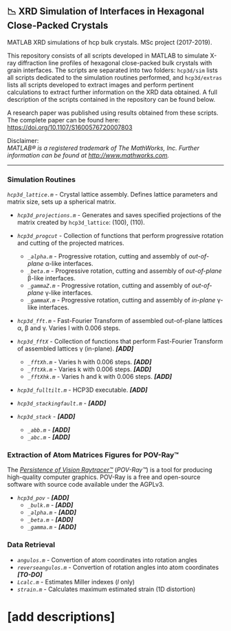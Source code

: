 ## 📉 XRD Simulation of Interfaces in Hexagonal Close-Packed Crystals

MATLAB XRD simulations of hcp bulk crystals. MSc project (2017-2019).

This repository consists of all scripts developed in MATLAB to simulate X-ray diffraction line profiles of hexagonal close-packed bulk crystals with grain interfaces. The scripts are separated into two folders: `hcp3d/sim` lists all scripts dedicated to the simulation routines performed, and `hcp3d/extras` lists all scripts developed to extract images and perform pertinent calculations to extract further information on the XRD data obtained. A full description of the scripts contained in the repository can be found below.

A research paper was published using results obtained from these scripts. The complete paper can be found here: https://doi.org/10.1107/S1600576720007803

Disclaimer:  
_MATLAB® is a registered trademark of The MathWorks, Inc. Further information can be found at http://www.mathworks.com._

---

<h3> Simulation Routines </h3>

_`hcp3d_lattice.m`_ - Crystal lattice assembly. Defines lattice parameters and matrix size, sets up a spherical matrix.
* _`hcp3d_projections.m`_ - Generates and saves specified projections of the matrix created by `hcp3d_lattice`: (100), (110).
* _`hcp3d_progcut`_ - Collection of functions that perform progressive rotation and cutting of the projected matrices.
  * _`_alpha.m`_ - Progressive rotation, cutting and assembly of _out-of-plane_ α-like interfaces.
  * _`_beta.m`_ - Progressive rotation, cutting and assembly of _out-of-plane_ β-like interfaces.
  * _`_gammaZ.m`_ - Progressive rotation, cutting and assembly of _out-of-plane_ γ-like interfaces.
  * _`_gammaX.m`_ - Progressive rotation, cutting and assembly of _in-plane_ γ-like interfaces.
* _`hcp3d_fft.m`_ - Fast-Fourier Transform of assembled out-of-plane lattices α, β and γ. Varies l with 0.006 steps.
* _`hcp3d_fftX`_ - Collection of functions that perform Fast-Fourier Transform of assembled lattices γ (in-plane). **_[ADD]_**
  * _`_fftXh.m`_ - Varies h with 0.006 steps. **_[ADD]_**
  * _`_fftXk.m`_ - Varies k with 0.006 steps. **_[ADD]_**
  * _`_fftXhk.m`_ - Varies h and k with 0.006 steps. **_[ADD]_**
* _`hcp3d_fulltilt.m`_ - HCP3D executable. **_[ADD]_**

* _`hcp3d_stackingfault.m`_ - **_[ADD]_**
* _`hcp3d_stack`_ - **_[ADD]_**
  * _`_abb.m`_ - **_[ADD]_**
  * _`_abc.m`_ - **_[ADD]_**
  
<h3> Extraction of Atom Matrices Figures for POV-Ray™ </h3>

The [_Persistence of Vision Raytracer™_](http://www.povray.org/) (_POV-Ray™_) is a tool for producing high-quality computer graphics. POV-Ray is a free and open-source software with source code available under the AGPLv3.

* _`hcp3d_pov`_ - **_[ADD]_**
  * _`_bulk.m`_ - **_[ADD]_**
  * _`_alpha.m`_ - **_[ADD]_**
  * _`_beta.m`_ - **_[ADD]_**
  * _`_gamma.m`_ - **_[ADD]_**

<h3> Data Retrieval </h3>

* _`angulos.m`_ - Convertion of atom coordinates into rotation angles
* _`reverseangulos.m`_ - Convertion of rotation angles into atom coordinates **_[TO-DO]_**
* _`Lcalc.m`_ - Estimates Miller indexes (_l_ only)
* _`strain.m`_ - Calculates maximum estimated strain (1D distortion)

# **[add descriptions]**
